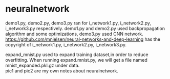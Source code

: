 # neuralnetwork
demo1.py, demo2.py, demo3.py ran for i_network1.py, i_network2.py, i_network3.py respectively.
demo1.py and demo2.py used backpropagation algorithm and some optimizations, demo3.py used CNN network. 
https://github.com/mnielsen/neural-networks-and-deep-learning has the copyright of i_network1.py, i_network2.py, i_network3.py.   

expand_mnist.py used to expand training dataset,in order to reduce overfitting. When running expand.mnist.py, we will get a file named mnist_expanded.pkl.gz under data.                                                                                                                                                  
pic1 and pic2 are my own notes about neuralnetwork.
